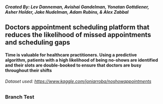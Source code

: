 ##### Created By: Lev Danneman, Avishai Gandelman, Yonatan Gottdiener, Asher Holder, Jake Nudelman, Adam Rubins, & Alex Zabbal

## Doctors appointment scheduling platform that reduces the likelihood of missed appointments and scheduling gaps

#### Time is valuable for healthcare practitioners. Using a predictive algorithm, patients with a high likelihood of being no-shows are identified and their slots are double-booked to ensure that doctors are busy throughout their shifts

###### Dataset used: https://www.kaggle.com/joniarroba/noshowappointments

### Branch Test
